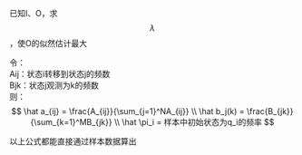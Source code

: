 已知I、O，求$$\lambda$$，使O的似然估计最大  

令：  
Aij：状态i转移到状态j的频数  
Bjk：状态j观测为k的频数  
则：  
$$
\hat a_{ij} = \frac{A_{ij}}{\sum_{j=1}^NA_{ij}}  \\
\hat b_j(k) = \frac{B_{jk}}{\sum_{k=1}^MB_{jk}}  \\
\hat \pi_i = 样本中初始状态为q_i的频率
$$

以上公式都能直接通过样本数据算出